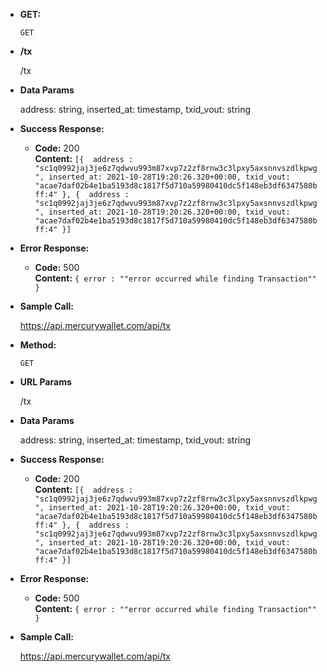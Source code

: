 * **GET:**
  
  `GET`
  
*  **/tx**

   /tx

* **Data Params**

  address: string,
  inserted_at: timestamp,
  txid_vout: string

* **Success Response:**

  * **Code:** 200 <br />
    **Content:** `[{ 
    address : "sc1q0992jaj3je6z7qdwvu993m87xvp7z2zf8rnw3c3lpxy5axsnnvszdlkpwg",
    inserted_at: 2021-10-28T19:20:26.320+00:00,
    txid_vout: "acae7daf02b4e1ba5193d8c1817f5d710a59980410dc5f148eb3df6347580bff:4"
    }, { 
    address : "sc1q0992jaj3je6z7qdwvu993m87xvp7z2zf8rnw3c3lpxy5axsnnvszdlkpwg",
    inserted_at: 2021-10-28T19:20:26.320+00:00,
    txid_vout: "acae7daf02b4e1ba5193d8c1817f5d710a59980410dc5f148eb3df6347580bff:4"
    }]`
 
* **Error Response:**

  * **Code:** 500 <br />
    **Content:** `{ error : ""error occurred while finding Transaction"" }`


* **Sample Call:**

  https://api.mercurywallet.com/api/tx
  
* **Method:**
  
  `GET`
  
*  **URL Params**

   /tx

* **Data Params**

  address: string,
  inserted_at: timestamp,
  txid_vout: string

* **Success Response:**

  * **Code:** 200 <br />
    **Content:** `[{ 
    address : "sc1q0992jaj3je6z7qdwvu993m87xvp7z2zf8rnw3c3lpxy5axsnnvszdlkpwg",
    inserted_at: 2021-10-28T19:20:26.320+00:00,
    txid_vout: "acae7daf02b4e1ba5193d8c1817f5d710a59980410dc5f148eb3df6347580bff:4"
    }, { 
    address : "sc1q0992jaj3je6z7qdwvu993m87xvp7z2zf8rnw3c3lpxy5axsnnvszdlkpwg",
    inserted_at: 2021-10-28T19:20:26.320+00:00,
    txid_vout: "acae7daf02b4e1ba5193d8c1817f5d710a59980410dc5f148eb3df6347580bff:4"
    }]`
 
* **Error Response:**

  * **Code:** 500 <br />
    **Content:** `{ error : ""error occurred while finding Transaction"" }`


* **Sample Call:**

  https://api.mercurywallet.com/api/tx
